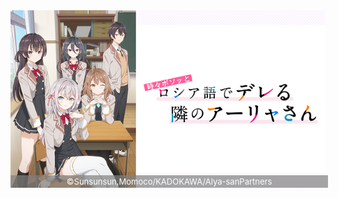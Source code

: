 <style>
/* アニメタイトル画像にキャプションをつける */
.anime_title {
    position: relative;
    display: inline-block;
}

.anime_image {
    display: block;
}

.anime_caption {
    position: absolute;
    bottom: 0;
    width: 100%;
    padding: 2px;
    background-color: rgba(128, 128, 128, 0.7);
    color: #fff;
    font-size: 13px;
    text-align: center;
}

/* ネタバレ */
.spoiler_details {
    background-color: #f0f0f0;
    padding: 15px;
    border-radius: 5px;
    border: 1px solid #ddd;
    color: #333;
    margin-top: 10px;
}
</style>



<div class="anime_title">
    <img class="anime_image" src="https://raw.githubusercontent.com/Luarce/hatenablog-contents/refs/heads/main/assets/images/anime-reviews/roshidere_title.png" alt="時々ボソッとロシア語でデレる隣のアーリャさん">
    <div class="anime_caption">
    ©Sunsunsun,Momoco/KADOKAWA/Alya-sanPartners
    </div>
</div>
